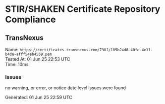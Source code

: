 # STIR/SHAKEN Certificate Repository Compliance

## TransNexus

Name: `https://certificates.transnexus.com/738J/185b24d8-40fe-4e11-b4de-afff54eb4559.pem`\
Tested At: 01 Jun 25 22:53 UTC\
Time: 10ms

### Issues

no warning, or error, or notice date level issues were found

Generated: 01 Jun 25 22:59 UTC